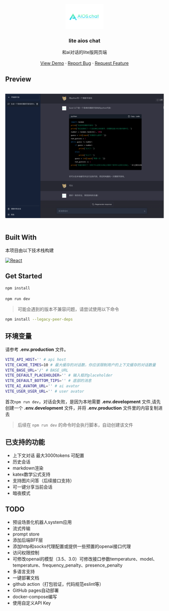 <div align="center">
  <a href="https://github.com/AIOS-club/lite.aios.chat">
    <img src="src/assets/img/AIOS-LOGO.png" alt="Logo" width="120" height="80">
  </a>

  <h3 align="center">lite aios chat</h3>

  <p align="center">
    和ai对话的lite版网页端
    <br />
    <br />
    <a href="">View Demo</a>
    ·
    <a href="https://github.com/AIOS-club/lite.aios.chat/issues">Report Bug</a>
    ·
    <a href="https://github.com/AIOS-club/lite.aios.chat/issues">Request Feature</a>
  </p>
</div>

## Preview
<br />
<img src="src/assets/img/screenshot.png" />
<br />
<br />

## Built With

本项目由以下技术栈构建

  [![React][React-logo]][React-url]


## Get Started
```bash
npm install

npm run dev
```
> 可能会遇到的版本不兼容问题，请尝试使用以下命令
```bash
npm install --legacy-peer-deps
```

## 环境变量
请参考 **.env.production** 文件。<br />
```bash
VITE_API_HOST='' # api host
VITE_CACHE_TIMES=10 # 最大缓存的对话数，你应该限制用户的上下文缓存的对话数量
VITE_BASE_URL='/' # BASE_URL
VITE_DEFAULT_PLACEHOLDER='' # 输入框的placeholder
VITE_DEFAULT_BOTTOM_TIPS='' # 底部的消息
VITE_AI_AVATOR_URL='' # ai avator
VITE_USER_USER_URL='' # user avator
```
首次```npm run dev```，对话会失败，是因为本地需要 **.env.development** 文件,请先创建一个 **.env.development** 文件，并将 **.env.production** 文件里的内容复制进去
> 后续在 ```npm run dev``` 的命令时会执行脚本，自动创建该文件


## 已支持的功能
- 上下文对话 最大3000tokens 可配置
- 历史会话
- markdown渲染
- katex数学公式支持
- 支持图片问答（后续接口支持）
- 可一键分享当前会话
- 暗夜模式

## TODO
- 预设场景化机器人system应用
- 流式传输
- prompt store
- 添加后端BFF层
- 添加http和socks代理配置或提供一些预置的openai接口代理
- 访问权限控制
- 可修改openai的模型（3.5、3.0）可修改接口参数temperature、model、temperature、frequency_penalty、presence_penalty
- 多语言支持
- 一键部署文档
- github action（打包验证，代码规范eslint等）
- GitHub pages自动部署
- docker-compose编写
- 使用自定义API Key


[React-logo]: https://img.shields.io/badge/React-20232A?style=for-the-badge&logo=react&logoColor=61DAFB
[React-url]: https://reactjs.org/